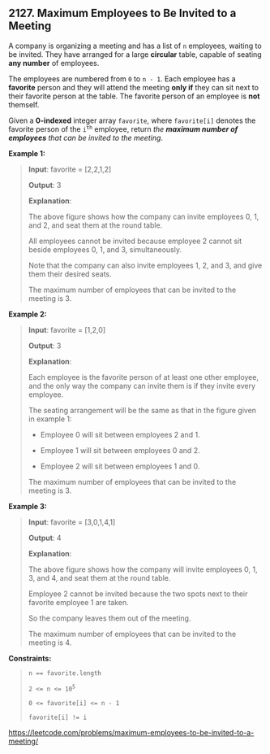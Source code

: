 ## 2127. Maximum Employees to Be Invited to a Meeting

A company is organizing a meeting and has a list of `n` employees, waiting to be invited. They have arranged for a large **circular** table, capable of seating **any number** of employees.

The employees are numbered from `0` to `n - 1`. Each employee has a **favorite** person and they will attend the meeting **only if** they can sit next to their favorite person at the table. The favorite person of an employee is **not** themself.

Given a **0-indexed** integer array `favorite`, where `favorite[i]` denotes the favorite person of the <code>i<sup>th</sup></code> employee, return _the **maximum number of employees** that can be invited to the meeting_.

**Example 1:**
>
>**Input**: favorite = [2,2,1,2]
>
>**Output**: 3
>
>**Explanation**:
>
>The above figure shows how the company can invite employees 0, 1, and 2, and seat them at the round table.
>
>All employees cannot be invited because employee 2 cannot sit beside employees 0, 1, and 3, simultaneously.
>
>Note that the company can also invite employees 1, 2, and 3, and give them their desired seats.
>
>The maximum number of employees that can be invited to the meeting is 3. 

**Example 2:**
>
>**Input**: favorite = [1,2,0]
>
>**Output**: 3
>
>**Explanation**: 
>
>Each employee is the favorite person of at least one other employee, and the only way the company can invite them is if they invite every employee.
>
>The seating arrangement will be the same as that in the figure given in example 1:
>
>- Employee 0 will sit between employees 2 and 1.
>
>- Employee 1 will sit between employees 0 and 2.
>
>- Employee 2 will sit between employees 1 and 0.
>
>The maximum number of employees that can be invited to the meeting is 3.

**Example 3:**
>
>**Input**: favorite = [3,0,1,4,1]
>
>**Output**: 4
>
>**Explanation**:
>
>The above figure shows how the company will invite employees 0, 1, 3, and 4, and seat them at the round table.
>
>Employee 2 cannot be invited because the two spots next to their favorite employee 1 are taken.
>
>So the company leaves them out of the meeting.
>
>The maximum number of employees that can be invited to the meeting is 4.
 
**Constraints:**
>
>`n == favorite.length`
>
><code>2 <= n <= 10<sup>5</sup></code>
>
>`0 <= favorite[i] <= n - 1`
>
>`favorite[i] != i`

https://leetcode.com/problems/maximum-employees-to-be-invited-to-a-meeting/